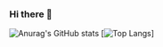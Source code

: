 ### Hi there 👋
![Anurag's GitHub stats](https://github-readme-stats.vercel.app/api?username=FuturecatF&show_icons=true&theme=radical) [![Top Langs](https://github-readme-stats.vercel.app/api/top-langs/?username=FuturecatF&layout=compact)]
<!--
**FuturecatF/FuturecatF** is a ✨ _special_ ✨ repository because its `README.md` (this file) appears on your GitHub profile.

Here are some ideas to get you started:

- 🔭 I’m currently working on ...
- 🌱 I’m currently learning ...
- 👯 I’m looking to collaborate on ...
- 🤔 I’m looking for help with ...
- 💬 Ask me about ...
- 📫 How to reach me: ...
- 😄 Pronouns: ...
- ⚡ Fun fact: ...
-->
